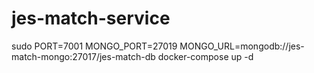 # jes-match-service

sudo PORT=7001 MONGO_PORT=27019 MONGO_URL=mongodb://jes-match-mongo:27017/jes-match-db docker-compose up -d
